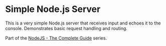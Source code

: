 # Simple Node.js Server
This is a very simple Node.js server that receives input and echoes it to the console. Demonstrates basic request handling and routing.

Part of the [NodeJS - The Complete Guide](https://www.udemy.com/course/nodejs-the-complete-guide/) series.